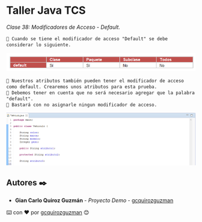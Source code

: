 # Taller Java TCS

_Clase 38: Modificadores de Acceso - Default._

```
📢 Cuando se tiene el modificador de acceso "Default" se debe considerar lo siguiente.
```

![Error: imagen no ha sido cargada](https://github.com/gcquirozguzman/java-tcs-202001/blob/Clase-38/imagenes/pagina_38_1.png)

```
📢 Nuestros atributos también pueden tener el modificador de acceso como default. Crearemos unos atributos para esta prueba.
📢 Debemos tener en cuenta que no será necesario agregar que la palabra "default".
📢 Bastará con no asignarle ningun modificador de acceso.
```

![Error: imagen no ha sido cargada](https://github.com/gcquirozguzman/java-tcs-202001/blob/Clase-38/imagenes/pagina_38_2.png)

## Autores ✒️

* **Gian Carlo Quiroz Guzmán** - *Proyecto Demo* - [gcquirozguzman](https://github.com/gcquirozguzman)



⌨️ con ❤️ por [gcquirozguzman](https://github.com/gcquirozguzman) 😊
